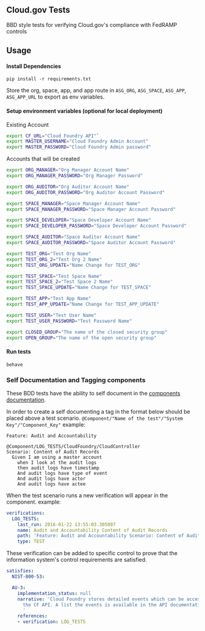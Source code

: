 ## Cloud.gov Tests
BBD style tests for verifying Cloud.gov's compliance with FedRAMP controls

## Usage

#### Install Dependencies  
`pip install -r requirements.txt`

Store the org, space, app, and app route in `ASG_ORG`, `ASG_SPACE`, `ASG_APP`, `ASG_APP_URL` to export as env variables.

#### Setup environment variables (optional for local deployment)
Existing Account
```bash
export CF_URL="Cloud Foundry API"`
export MASTER_USERNAME="Cloud Foundry Admin Account"
export MASTER_PASSWORD="Cloud Foundry Admin password"
```

Accounts that will be created
```bash
export ORG_MANAGER="Org Manager Account Name"
export ORG_MANAGER_PASSWORD="Org Manager Password"

export ORG_AUDITOR="Org Auditor Account Name"
export ORG_AUDITOR_PASSWORD="Org Auditor Account Password"

export SPACE_MANAGER="Space Manager Account Name"
export SPACE_MANAGER_PASSWORD="Space Manager Account Password"

export SPACE_DEVELOPER="Space Developer Account Name"
export SPACE_DEVELOPER_PASSWORD="Space Developer Account Password"

export SPACE_AUDITOR="Space Auditor Account Name"
export SPACE_AUDITOR_PASSWORD="Space Auditor Account Password"

export TEST_ORG="Test Org Name"
export TEST_ORG_2="Test Org 2 Name"
export TEST_ORG_UPDATE="Name Change for TEST_ORG"

export TEST_SPACE="Test Space Name"
export TEST_SPACE_2="Test Space 2 Name"
export TEST_SPACE_UPDATE="Name Change for TEST_SPACE"

export TEST_APP="Test App Name"
export TEST_APP_UPDATE="Name Change for TEST_APP_UPDATE"

export TEST_USER="Test User Name"
export TEST_USER_PASSWORD="Test Password Name"

export CLOSED_GROUP="The name of the closed security group"
export OPEN_GROUP="The name of the open security group"
```

#### Run tests
```
behave
```


### Self Documentation and Tagging components
These BDD tests have the ability to self document in the [components documentation](https://github.com/18F/cg-compliance/tree/master/data/components).

In order to create a self documenting a tag in the format below should be placed above a test scenario.
`@Component/"Name of the test"/"System Key"/"Component_Key"`
example:
```
Feature: Audit and Accountability

@Component/LOG_TESTS/CloudFoundry/CloudController
Scenario: Content of Audit Records
  Given I am using a master account
    when I look at the audit logs
    then audit logs have timestamp
    And audit logs have type of event
    And audit logs have actor
    And audit logs have actee
```

When the test scenario runs a new verification will appear in the component.
example:
```yaml
verifications:
  LOG_TESTS:
    last_run: 2016-01-22 13:55:03.305097
    name: Audit and Accountability Content of Audit Records
    path: 'Feature: Audit and Accountability Scenario: Content of Audit Records'
    type: TEST
```

These verification can be added to specific control to prove that the information system's control requirements are satisfied.
```yaml
satisfies:
  NIST-800-53:

  AU-3:
    implementation_status: null
    narrative: 'Cloud Foundry stores detailed events which can be accessed through
      the CF API. A list the events is available in the API documentation.
      '
    references:
    - verification: LOG_TESTS
```
